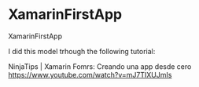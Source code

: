 # XamarinFirstApp
XamarinFirstApp

I did this model trhough the following tutorial:

NinjaTips | Xamarin Fomrs: Creando una app desde cero
https://www.youtube.com/watch?v=mJ7TIXUJmIs
